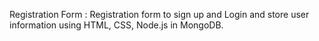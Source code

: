 Registration Form :
Registration form to sign up and Login
and store user information using HTML,
CSS, Node.js in MongoDB.
